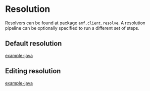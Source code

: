 # Resolution

Resolvers can be found at package ```amf.client.resolve```. A resolution pipeline can be optionally specified to run a different set of steps.

## Default resolution

[example-java](https://raw.githubusercontent.com/mulesoft/amf-examples/snapshot/src/test/java/co/acme/resolve/Raml10Resolution.java#raml-10-default-resolution)

## Editing resolution

[example-java](https://raw.githubusercontent.com/mulesoft/amf-examples/snapshot/src/test/java/co/acme/resolve/Raml10Resolution.java#raml-10-editing-resolution)
